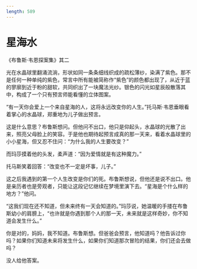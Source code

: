 ```yaml
---
length: 589
---
```


# 星海水

《布鲁斯·韦恩探案集》其二

光在水晶球里翻涌流淌，形状如同一条条细线织成的疏松薄纱，染满了紫色。那不是任何一种单纯的紫色，常言中所有能被简称作“紫色”的颜色都出现了，从近于蓝的寥廓到近于粉的甜软，共同织出了一块魔法光纱。银色的闪光如星辰般散落其中，构成了一个只有预言师能看懂的立体图案。

“有一天你会爱上一个来自星海的人，这将永远改变你的人生。”托马斯·韦恩垂眼看着掌心的水晶球，郑重地为儿子做出预言。

这是什么意思？布鲁斯想问。但他问不出口，他只是仰起头，水晶球的光散了出来，照亮父母脸上的笑容。于是他也期待起预言成真的那一天来，看着水晶球里的小小星海，但又忍不住问：“为什么我的人生要改变？”

而玛莎摸着他的头发，柔声道：“因为爱情就是有这种魔力。”

托马斯笑着回答：“改变也不一定是坏事，儿子。”

这之后我遇到的第一个人生改变是你们的死。布鲁斯想说，但他还是说不出口。他是亲历者也是旁观者，只能让这段记忆继续在梦境里演下去。“星海是个什么样的地方？”他问。

“这我们现在还不知道，但未来终有一天会知道的。”玛莎说，她温暖的手搂在布鲁斯幼小的肩膀上，“也许就是你遇到那个人的那一天，未来就是这样奇妙，你不知道会发生什么。”

你是对的，妈妈，我不知道。布鲁斯想。但爸爸会预言，他知道吗？他告诉过你吗？如果你们知道未来将发生什么，如果你们知道那次冒险的结果，你们还会去做吗？

没人给他答案。
